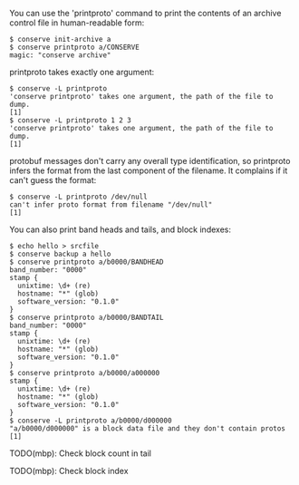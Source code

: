 You can use the 'printproto' command to print the contents of an archive
control file in human-readable form:

    $ conserve init-archive a
    $ conserve printproto a/CONSERVE
    magic: "conserve archive"

printproto takes exactly one argument:

    $ conserve -L printproto
    'conserve printproto' takes one argument, the path of the file to dump.
    [1]
    $ conserve -L printproto 1 2 3
    'conserve printproto' takes one argument, the path of the file to dump.
    [1]

protobuf messages don't carry any overall type identification, so printproto
infers the format from the last component of the filename.  It complains if it
can't guess the format:

    $ conserve -L printproto /dev/null
    can't infer proto format from filename "/dev/null"
    [1]

You can also print band heads and tails, and block indexes:

    $ echo hello > srcfile
    $ conserve backup a hello
    $ conserve printproto a/b0000/BANDHEAD
    band_number: "0000"
    stamp {
      unixtime: \d+ (re)
      hostname: "*" (glob)
      software_version: "0.1.0"
    }
    $ conserve printproto a/b0000/BANDTAIL
    band_number: "0000"
    stamp {
      unixtime: \d+ (re)
      hostname: "*" (glob)
      software_version: "0.1.0"
    }
    $ conserve printproto a/b0000/a000000
    stamp {
      unixtime: \d+ (re)
      hostname: "*" (glob)
      software_version: "0.1.0"
    }
    $ conserve -L printproto a/b0000/d000000
    "a/b0000/d000000" is a block data file and they don't contain protos
    [1]

TODO(mbp): Check block count in tail

TODO(mbp): Check block index

